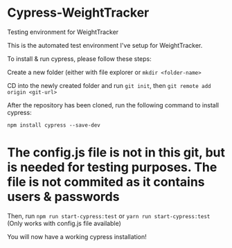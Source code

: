 # Cypress-WeightTracker
Testing environment for WeightTracker

This is the automated test environment I've setup for WeightTracker.

To install & run cypress, please follow these steps:

Create a new folder (either with file explorer or ```mkdir <folder-name>```

CD into the newly created folder and run ```git init```, then ```git remote add origin <git-url>```

After the repository has been cloned, run the following command to install cypress:
```
npm install cypress --save-dev
```
# The config.js file is not in this git, but is needed for testing purposes. The file is not commited as it contains users & passwords
Then, run ```npm run start-cypress:test``` or ```yarn run start-cypress:test``` (Only works with config.js file available)

You will now have a working cypress installation!

